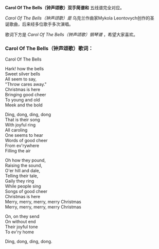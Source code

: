 

**Carol Of The Bells（钟声颂歌）双手简谱和** 五线谱完全对应。

_Carol Of The Bells（钟声颂歌）是_ 乌克兰作曲家Mykola Leontovych创作的圣诞歌曲，后来经多位歌手多次演唱。

歌词下方是 _Carol Of The Bells（钟声颂歌）钢琴谱_ ，希望大家喜欢。

### Carol Of The Bells（钟声颂歌）歌词：

Carol Of The Bells

Hark! how the bells  
Sweet silver bells  
All seem to say,  
"Throw cares away."  
Christmas is here  
Bringing good cheer  
To young and old  
Meek and the bold

Ding, dong, ding, dong  
That is their song  
With joyful ring  
All caroling  
One seems to hear  
Words of good cheer  
From ev'rywhere  
Filling the air

Oh how they pound,  
Raising the sound,  
O'er hill and dale,  
Telling their tale,  
Gaily they ring  
While people sing  
Songs of good cheer  
Christmas is here  
Merry, merry, merry, merry Christmas  
Merry, merry, merry, merry Christmas

On, on they send  
On without end  
Their joyful tone  
To ev'ry home

Ding, dong, ding, dong.

